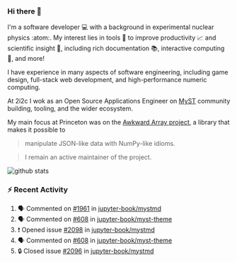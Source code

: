 ### Hi there 👋 

I'm a software developer 💻 with a background in experimental nuclear physics :atom:. My interest lies in tools :wrench: to improve productivity :chart_with_upwards_trend: and scientific insight :telescope:, including rich documentation 📚, interactive computing 🧮, and more! 

I have experience in many aspects of software engineering, including game design, full-stack web development, and high-performance numeric computing. 

At 2i2c I wok as an Open Source Applications Engineer on [MyST](https://github.com/jupyter-book/mystmd) community building, tooling, and the wider ecosystem. 

My main focus at Princeton was on the [Awkward Array project](awkward-array.org/), a library that makes it possible to 
> manipulate JSON-like data with NumPy-like idioms.

> I remain an active maintainer of the project. 

![github stats](https://github-readme-stats.vercel.app/api?username=agoose77&show_icons=true&hide_rank=true&hide_title=true&bg_color=30,e76445,904e95&text_color=efe3ec&icon_color=efe3ec)
<!--
**agoose77/agoose77** is a ✨ _special_ ✨ repository because its `README.md` (this file) appears on your GitHub profile.

Here are some ideas to get you started:

- 🔭 I’m currently working on ...
- 🌱 I’m currently learning ...
- 👯 I’m looking to collaborate on ...
- 🤔 I’m looking for help with ...
- 💬 Ask me about ...
- 📫 How to reach me: ...
- 😄 Pronouns: ...
- ⚡ Fun fact: ...
-->

### :zap: Recent Activity

<!--START_SECTION:activity-->
1. 🗣 Commented on [#1961](https://github.com/jupyter-book/mystmd/pull/1961#issuecomment-2966335561) in [jupyter-book/mystmd](https://github.com/jupyter-book/mystmd)
2. 🗣 Commented on [#608](https://github.com/jupyter-book/myst-theme/issues/608#issuecomment-2966131159) in [jupyter-book/myst-theme](https://github.com/jupyter-book/myst-theme)
3. ❗ Opened issue [#2098](https://github.com/jupyter-book/mystmd/issues/2098) in [jupyter-book/mystmd](https://github.com/jupyter-book/mystmd)
4. 🗣 Commented on [#608](https://github.com/jupyter-book/myst-theme/issues/608#issuecomment-2966109616) in [jupyter-book/myst-theme](https://github.com/jupyter-book/myst-theme)
5. 🔒 Closed issue [#2096](https://github.com/jupyter-book/mystmd/issues/2096) in [jupyter-book/mystmd](https://github.com/jupyter-book/mystmd)
<!--END_SECTION:activity-->
